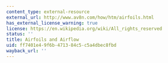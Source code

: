 ```yaml
---
content_type: external-resource
external_url: http://www.av8n.com/how/htm/airfoils.html
has_external_license_warning: true
license: https://en.wikipedia.org/wiki/All_rights_reserved
status: ''
title: Airfoils and Airflow
uid: ff7401e4-9f6b-4713-84c5-c5a4dbec8fbd
wayback_url: ''
---
```

